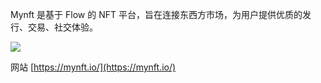 Mynft 是基于 Flow 的 NFT 平台，旨在连接东西方市场，为用户提供优质的发行、交易、社交体验。

![](/nft_docs/images/13.png)

网站 [https://mynft.io/](https://mynft.io/)
